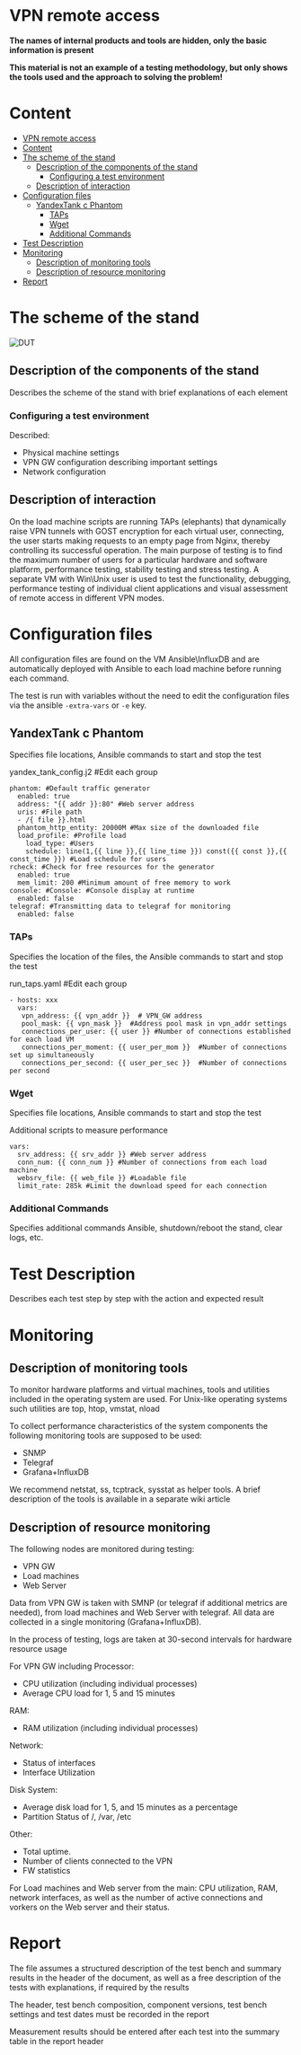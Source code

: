# VPN remote access

**The names of internal products and tools are hidden, only the basic information is present**

**This material is not an example of a testing methodology, but only shows the tools used and the approach to solving the problem!**

# Content
- [VPN remote access](#vpn-remote-access)
- [Content](#content)
- [The scheme of the stand](#the-scheme-of-the-stand)
  - [Description of the components of the stand](#description-of-the-components-of-the-stand)
    - [Configuring a test environment](#configuring-a-test-environment)
  - [Description of interaction](#description-of-interaction)
- [Configuration files](#configuration-files)
  - [YandexTank с Phantom](#yandextank-с-phantom)
    - [TAPs](#taps)
    - [Wget](#wget)
    - [Additional Commands](#additional-commands)
- [Test Description](#test-description)
- [Monitoring](#monitoring)
  - [Description of monitoring tools](#description-of-monitoring-tools)
  - [Description of resource monitoring](#description-of-resource-monitoring)
- [Report](#report)

# The scheme of the stand
![DUT](https://github.com/l-SK-l/My_projects/blob/main/VPN%20remote%20access/assets/VPN.png)

## Description of the components of the stand
Describes the scheme of the stand with brief explanations of each element

### Configuring a test environment
Described: 
- Physical machine settings
- VPN GW configuration describing important settings
- Network configuration

## Description of interaction
On the load machine scripts are running TAPs (elephants) that dynamically raise VPN tunnels with GOST encryption for each virtual user, connecting, the user starts making requests to an empty page from Nginx, thereby controlling its successful operation. The main purpose of testing is to find the maximum number of users for a particular hardware and software platform, performance testing, stability testing and stress testing. A separate VM with Win\Unix user is used to test the functionality, debugging, performance testing of individual client applications and visual assessment of remote access in different VPN modes.

# Configuration files
All configuration files are found on the VM Ansible\InfluxDB and are automatically deployed with Ansible to each load machine before running each command.

The test is run with variables without the need to edit the configuration files via the ansible `-extra-vars` or `-e` key.

## YandexTank с Phantom
Specifies file locations, Ansible commands to start and stop the test

yandex_tank_config.j2 #Edit each group

```
phantom: #Default traffic generator
  enabled: true  
  address: "{{ addr }}:80" #Web server address
  uris: #File path
  - /{ file }}.html
  phantom_http_entity: 20000M #Max size of the downloaded file
  load_profile: #Profile load
    load_type: #Users
    schedule: line(1,{{ line }},{{ line_time }}) const({{ const }},{{ const_time }}) #Load schedule for users
rcheck: #Check for free resources for the generator
  enabled: true
  mem_limit: 200 #Minimum amount of free memory to work
console: #Console: #Console display at runtime
  enabled: false
telegraf: #Transmitting data to telegraf for monitoring
  enabled: false
```
### TAPs
Specifies the location of the files, the Ansible commands to start and stop the test

run_taps.yaml #Edit each group
```
- hosts: xxx
  vars:
   vpn_address: {{ vpn_addr }}  # VPN_GW address
   pool_mask: {{ vpn_mask }}  #Address pool mask in vpn_addr settings
   connections_per_user: {{ user }} #Number of connections established for each load VM
   connections_per_moment: {{ user_per_mom }}  #Number of connections set up simultaneously
   connections_per_second: {{ user_per_sec }}  #Number of connections per second
```
### Wget
Specifies file locations, Ansible commands to start and stop the test

Additional scripts to measure performance
```
vars:
  srv_address: {{ srv_addr }} #Web server address
  conn_num: {{ conn_num }} #Number of connections from each load machine
  websrv_file: {{ web_file }} #Loadable file
  limit_rate: 285k #Limit the download speed for each connection
```
### Additional Commands
Specifies additional commands Ansible, shutdown/reboot the stand, clear logs, etc.

# Test Description

Describes each test step by step with the action and expected result

# Monitoring

## Description of monitoring tools
To monitor hardware platforms and virtual machines, tools and utilities included in the operating system are used. 
For Unix-like operating systems such utilities are top, htop, vmstat, nload

To collect performance characteristics of the system components the following monitoring tools are supposed to be used:
- SNMP
- Telegraf
- Grafana+InfluxDB

We recommend netstat, ss, tcptrack, sysstat as helper tools.
A brief description of the tools is available in a separate wiki article

## Description of resource monitoring
The following nodes are monitored during testing:
- VPN GW
- Load machines
- Web Server

Data from VPN GW is taken with SMNP (or telegraf if additional metrics are needed), from load machines and Web Server with telegraf. All data are collected in a single monitoring (Grafana+InfluxDB). 

In the process of testing, logs are taken at 30-second intervals for hardware resource usage

For VPN GW including
Processor:
- CPU utilization (including individual processes)
- Average CPU load for 1, 5 and 15 minutes

RAM:
- RAM utilization (including individual processes)

Network:
- Status of interfaces
- Interface Utilization

Disk System:
- Average disk load for 1, 5, and 15 minutes as a percentage
- Partition Status of /, /var, /etc

Other:
- Total uptime.
- Number of clients connected to the VPN
- FW statistics

For Load machines and Web server from the main: CPU utilization, RAM, network interfaces, as well as the number of active connections and vorkers on the Web server and their status.

# Report

The file assumes a structured description of the test bench and summary results in the header of the document, as well as a free description of the tests with explanations, if required by the results 

The header, test bench composition, component versions, test bench settings and test dates must be recorded in the report

Measurement results should be entered after each test into the summary table in the report header
